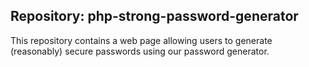 ## Repository: php-strong-password-generator

This repository contains a web page allowing users to generate (reasonably) secure passwords using our password generator.

